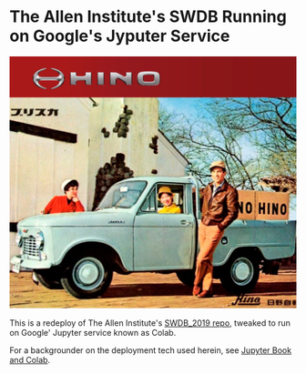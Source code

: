 # The Allen Institute's SWDB Running on Google's Jyputer Service

![](jupyter_book/images/hilux.jpg)

This is a redeploy of The Allen Institute's 
[SWDB_2019 repo](https://github.com/AllenInstitute/SWDB_2019), 
tweaked to run on Google' Jupyter service known as Colab.

For a backgrounder on the deployment tech used herein, see 
[Jupyter Book and Colab](https://github.com/reconstrue/fieldnotes/tree/master/codebases/jupyter_book).

